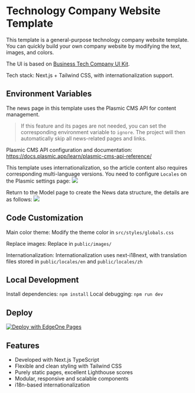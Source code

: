 # Technology Company Website Template
This template is a general-purpose technology company website template. You can quickly build your own company website by modifying the text, images, and colors.

The UI is based on [Business Tech Company UI Kit](https://www.figma.com/community/file/1286806143648573757/business-tech-company-ui-kit).

Tech stack: Next.js + Tailwind CSS, with internationalization support.

## Environment Variables
The news page in this template uses the Plasmic CMS API for content management.
> If this feature and its pages are not needed, you can set the corresponding environment variable to `ignore`. The project will then automatically skip all news-related pages and links.

Plasmic CMS API configuration and documentation: https://docs.plasmic.app/learn/plasmic-cms-api-reference/

This template uses internationalization, so the article content also requires corresponding multi-language versions. You need to configure `Locales` on the Plasmic settings page:
![](https://cdnstatic.tencentcs.com/edgeone/pages/docs/tech-company-website-template-doc1.png)

Return to the Model page to create the News data structure, the details are as follows:
![](https://cdnstatic.tencentcs.com/edgeone/pages/docs/tech-company-website-template-doc2.png)


## Code Customization
Main color theme: Modify the theme color in `src/styles/globals.css`

Replace images: Replace in `public/images/`

Internationalization: Internationalization uses next-i18next, with translation files stored in `public/locales/en` and `public/locales/zh`

## Local Development
Install dependencies: `npm install`
Local debugging: `npm run dev`

## Deploy
[![Deploy with EdgeOne Pages](https://cdnstatic.tencentcs.com/edgeone/pages/deploy.svg)](https://edgeone.ai/pages/new?template=tech-company-website-template)

## Features
- Developed with Next.js TypeScript
- Flexible and clean styling with Tailwind CSS
- Purely static pages, excellent Lighthouse scores
- Modular, responsive and scalable components
- i18n-based internationalization